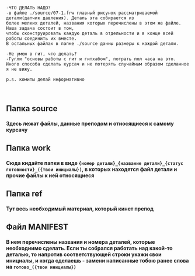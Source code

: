     -ЧТО ДЕЛАТЬ НАДО?
    -в файле ./source/07-1.frw главный рисунок рассматриваемой детали(датчик давления). Деталь эта собирается из 
	более мелких деталей, названия которых перечислены в этом же файле. Наша задача состоит в том, 
	чтобы сконструировать каждую деталь в отдельности и в конце всей работы соединить их вместе.
	В остальных файлах в папке ./source данны размеры к каждой детали. 
	
	-Не умею в гит, что делать?
	-Гугли "основы работы с гит и гитхабом", потрать пол часа на это. Иного способа сделать курсач и не потерять случайным образом сделанное я не вижу.
	
	p.s. комиты делай информативно
	
<br>

## Папка source
#### Здесь лежат файлы, данные преподом и относящиеся к самому курсачу

## Папка work
#### Сюда кидайте папки в виде `{номер детали}_{название детали}_{статус готовности}_({твои инициалы})`, в которых находятся файл детали и прочие файлы к ней относящиеся


## Папка ref
#### Тут весь необходимый материал, который кинет препод

## Файл MANIFEST
#### В нем перечислены названия и номера деталей, которые необходиимо сделать. Если ты собрался работать над какой-то деталью, то напротив соответствующей строки укажи свои инициалы, и когда сделаешь - замени написанные тобою ранее слова на `готово_({твои инициалы})`

